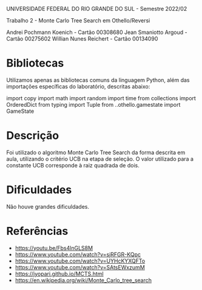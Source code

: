  UNIVERSIDADE FEDERAL DO RIO GRANDE DO SUL - Semestre 2022/02

 Trabalho 2 - Monte Carlo Tree Search em Othello/Reversi

 Andrei Pochmann Koenich - Cartão 00308680
 Jean Smaniotto Argoud   - Cartão 00275602
 Willian Nunes Reichert  - Cartão 00134090

# Bibliotecas

Utilizamos apenas as bibliotecas comuns da linguagem Python, 
além das importações específicas do laboratório, descritas abaixo:

import copy
import math
import random
import time
from collections import OrderedDict
from typing import Tuple
from ..othello.gamestate import GameState

# Descrição

Foi utilizado o algoritmo Monte Carlo Tree Search da forma descrita em aula, utilizando
o critério UCB na etapa de seleção. O valor utilizado para a constante UCB corresponde
à raiz quadrada de dois.

# Dificuldades

Não houve grandes dificuldades.

# Referências

- https://youtu.be/Fbs4lnGLS8M
- https://www.youtube.com/watch?v=sjRFGR-KQpc
- https://www.youtube.com/watch?v=UYHcKYXQFTo
- https://www.youtube.com/watch?v=SAtsEWxzumM
- https://jyopari.github.io/MCTS.html
- https://en.wikipedia.org/wiki/Monte_Carlo_tree_search
